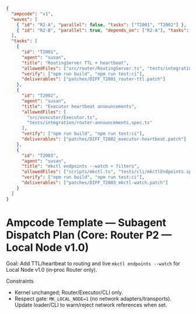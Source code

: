 ```json
{
  "ampcode": "v1",
  "waves": [
    { "id": "R2-A", "parallel": false, "tasks": ["T2001", "T2002"] },
    { "id": "R2-B", "parallel": true, "depends_on": ["R2-A"], "tasks": ["T2003"] }
  ],
  "tasks": [
    {
      "id": "T2001",
      "agent": "susan",
      "title": "RoutingServer TTL + heartbeat",
      "allowedFiles": ["src/router/RoutingServer.ts", "tests/integration/router-inproc.spec.ts"],
      "verify": ["npm run build", "npm run test:ci"],
      "deliverables": ["patches/DIFF_T2001_router-ttl.patch"]
    },
    {
      "id": "T2002",
      "agent": "susan",
      "title": "Executor heartbeat announcements",
      "allowedFiles": [
        "src/executor/Executor.ts",
        "tests/integration/router-announcements.spec.ts"
      ],
      "verify": ["npm run build", "npm run test:ci"],
      "deliverables": ["patches/DIFF_T2002_executor-heartbeat.patch"]
    },
    {
      "id": "T2003",
      "agent": "susan",
      "title": "mkctl endpoints --watch + filters",
      "allowedFiles": ["scripts/mkctl.ts", "tests/cli/mkctlEndpoints.spec.ts"],
      "verify": ["npm run build", "npm run test:ci"],
      "deliverables": ["patches/DIFF_T2003_mkctl-watch.patch"]
    }
  ]
}
```

# Ampcode Template — Subagent Dispatch Plan (Core: Router P2 — Local Node v1.0)

Goal: Add TTL/heartbeat to routing and live `mkctl endpoints --watch` for Local Node v1.0 (in‑proc Router only).

Constraints

- Kernel unchanged; Router/Executor/CLI only.
- Respect gate: `MK_LOCAL_NODE=1` (no network adapters/transports). Update loader/CLI to warn/reject network references when set.
